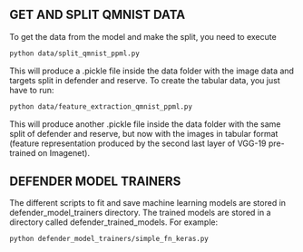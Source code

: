## GET AND SPLIT QMNIST DATA

To get the data from the model and make the split, you need to execute
```bash
python data/split_qmnist_ppml.py
```
This will produce a .pickle file inside the data folder with the image data and targets split in defender and reserve.
To create the tabular data, you just have to run:
```bash
python data/feature_extraction_qmnist_ppml.py
```
This will produce another .pickle file inside the data folder with the same split of defender and reserve, but now with the images in tabular format (feature representation produced by the second last layer of VGG-19 pre-trained on Imagenet).

## DEFENDER MODEL TRAINERS
The different scripts to fit and save machine learning models are stored in defender_model_trainers directory. The trained models are stored in a directory called defender_trained_models. For example:
```bash
python defender_model_trainers/simple_fn_keras.py
```